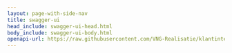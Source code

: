 ```yaml
---
layout: page-with-side-nav
title: swagger-ui
head_include: swagger-ui-head.html
body_include: swagger-ui-body.html
openapi-url: https://raw.githubusercontent.com/VNG-Realisatie/klantinteracties/main/docs/api_familie_klantinteracties/klantinteracties_CRUD/openapi.yaml
---
```

<div id="swagger-ui"></div>
